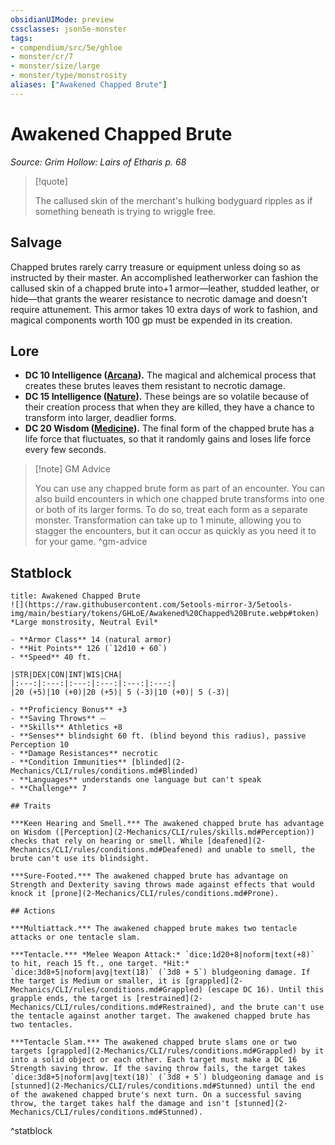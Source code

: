 ```yaml
---
obsidianUIMode: preview
cssclasses: json5e-monster
tags:
- compendium/src/5e/ghloe
- monster/cr/7
- monster/size/large
- monster/type/monstrosity
aliases: ["Awakened Chapped Brute"]
---
```

# Awakened Chapped Brute
*Source: Grim Hollow: Lairs of Etharis p. 68*  

> [!quote]  
> 
> The callused skin of the merchant's hulking bodyguard ripples as if something beneath is trying to wriggle free.

## Salvage

Chapped brutes rarely carry treasure or equipment unless doing so as instructed by their master. An accomplished leatherworker can fashion the callused skin of a chapped brute into+1 armor—leather, studded leather, or hide—that grants the wearer resistance to necrotic damage and doesn't require attunement. This armor takes 10 extra days of work to fashion, and magical components worth 100 gp must be expended in its creation.

## Lore

- **DC 10 Intelligence ([Arcana](2-Mechanics/CLI/rules/skills.md#Arcana)).** The magical and alchemical process that creates these brutes leaves them resistant to necrotic damage.  
- **DC 15 Intelligence ([Nature](2-Mechanics/CLI/rules/skills.md#Nature)).** These beings are so volatile because of their creation process that when they are killed, they have a chance to transform into larger, deadlier forms.  
- **DC 20 Wisdom ([Medicine](2-Mechanics/CLI/rules/skills.md#Medicine)).** The final form of the chapped brute has a life force that fluctuates, so that it randomly gains and loses life force every few seconds.  

> [!note] GM Advice
> 
> You can use any chapped brute form as part of an encounter. You can also build encounters in which one chapped brute transforms into one or both of its larger forms. To do so, treat each form as a separate monster. Transformation can take up to 1 minute, allowing you to stagger the encounters, but it can occur as quickly as you need it to for your game.
^gm-advice

## Statblock

```ad-statblock
title: Awakened Chapped Brute
![](https://raw.githubusercontent.com/5etools-mirror-3/5etools-img/main/bestiary/tokens/GHLoE/Awakened%20Chapped%20Brute.webp#token)
*Large monstrosity, Neutral Evil*

- **Armor Class** 14 (natural armor)
- **Hit Points** 126 (`12d10 + 60`)
- **Speed** 40 ft.

|STR|DEX|CON|INT|WIS|CHA|
|:---:|:---:|:---:|:---:|:---:|:---:|
|20 (+5)|10 (+0)|20 (+5)| 5 (-3)|10 (+0)| 5 (-3)|

- **Proficiency Bonus** +3
- **Saving Throws** ⏤
- **Skills** Athletics +8
- **Senses** blindsight 60 ft. (blind beyond this radius), passive Perception 10
- **Damage Resistances** necrotic
- **Condition Immunities** [blinded](2-Mechanics/CLI/rules/conditions.md#Blinded)
- **Languages** understands one language but can't speak
- **Challenge** 7

## Traits

***Keen Hearing and Smell.*** The awakened chapped brute has advantage on Wisdom ([Perception](2-Mechanics/CLI/rules/skills.md#Perception)) checks that rely on hearing or smell. While [deafened](2-Mechanics/CLI/rules/conditions.md#Deafened) and unable to smell, the brute can't use its blindsight.

***Sure-Footed.*** The awakened chapped brute has advantage on Strength and Dexterity saving throws made against effects that would knock it [prone](2-Mechanics/CLI/rules/conditions.md#Prone).

## Actions

***Multiattack.*** The awakened chapped brute makes two tentacle attacks or one tentacle slam.

***Tentacle.*** *Melee Weapon Attack:* `dice:1d20+8|noform|text(+8)` to hit, reach 15 ft., one target. *Hit:* `dice:3d8+5|noform|avg|text(18)` (`3d8 + 5`) bludgeoning damage. If the target is Medium or smaller, it is [grappled](2-Mechanics/CLI/rules/conditions.md#Grappled) (escape DC 16). Until this grapple ends, the target is [restrained](2-Mechanics/CLI/rules/conditions.md#Restrained), and the brute can't use the tentacle against another target. The awakened chapped brute has two tentacles.

***Tentacle Slam.*** The awakened chapped brute slams one or two targets [grappled](2-Mechanics/CLI/rules/conditions.md#Grappled) by it into a solid object or each other. Each target must make a DC 16 Strength saving throw. If the saving throw fails, the target takes `dice:3d8+5|noform|avg|text(18)` (`3d8 + 5`) bludgeoning damage and is [stunned](2-Mechanics/CLI/rules/conditions.md#Stunned) until the end of the awakened chapped brute's next turn. On a successful saving throw, the target takes half the damage and isn't [stunned](2-Mechanics/CLI/rules/conditions.md#Stunned).
```
^statblock